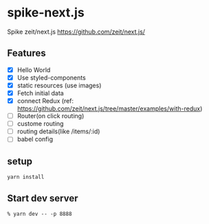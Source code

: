 # spike-next.js
Spike zeit/next.js
https://github.com/zeit/next.js/

## Features

- [x] Hello World
- [x] Use styled-components
- [x] static resources (use images)
- [x] Fetch initial data
- [x] connect Redux (ref: https://github.com/zeit/next.js/tree/master/examples/with-redux)
- [ ] Router(on click routing)
- [ ] custome routing
- [ ] routing details(like /items/:id)
- [ ] babel config

## setup

`yarn install`

## Start dev server

`% yarn dev -- -p 8888`
